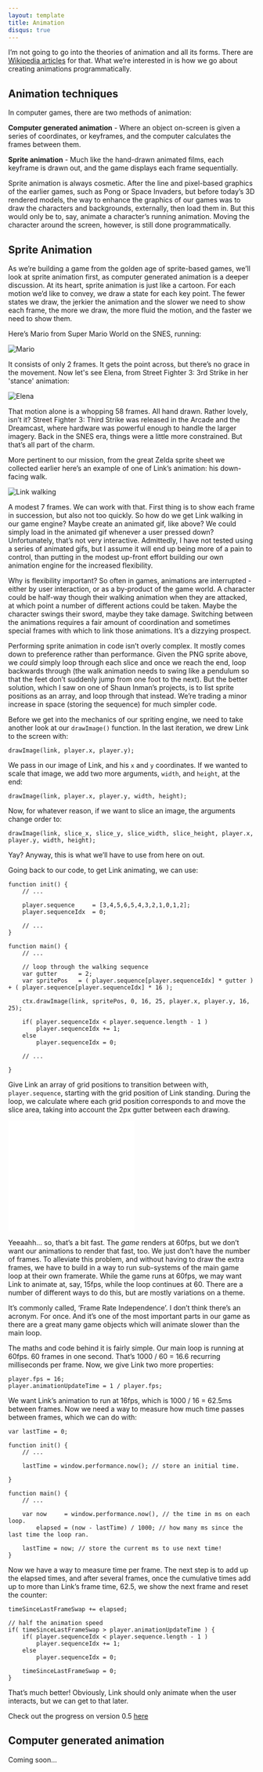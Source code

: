```yaml
---
layout: template
title: Animation
disqus: true
---
```


I’m not going to go into the theories of animation and all its forms. There are [Wikipedia articles](http://en.wikipedia.org/wiki/Animation) for that. What we’re interested in is how we go about creating animations programmatically.

## Animation techniques

In computer games, there are two methods of animation:

__Computer generated animation__ - Where an object on-screen is given a series of coordinates, or keyframes, and the computer calculates the frames between them.

__Sprite animation__ - Much like the hand-drawn animated films, each keyframe is drawn out, and the game displays each frame sequentially.

Sprite animation is always cosmetic. After the line and pixel-based graphics of the earlier games, such as Pong or Space Invaders, but before today’s 3D rendered models, the way to enhance the graphics of our games was to draw the characters and backgrounds, externally, then load them in. But this would only be to, say, animate a character’s running animation. Moving the character around the screen, however, is still done programmatically.

## Sprite Animation

As we’re building a game from the golden age of sprite-based games, we’ll look at sprite animation first, as computer generated animation is a deeper discussion. At its heart, sprite animation is just like a cartoon. For each motion we’d like to convey, we draw a state for each key point. The fewer states we draw, the jerkier the animation and the slower we need to show each frame, the more we draw, the more fluid the motion, and the faster we need to show them.

Here’s Mario from Super Mario World on the SNES, running:

![Mario](/assets/img/articles/5-mario-running.gif)

It consists of only 2 frames. It gets the point across, but there’s no grace in the movement. Now let's see Elena, from Street Fighter 3: 3rd Strike in her 'stance' animation:

![Elena](/assets/img/articles/5-Elena-ts-stance.gif)

That motion alone is a whopping 58 frames. All hand drawn. Rather lovely, isn’t it? Street Fighter 3: Third Strike was released in the Arcade and the Dreamcast, where hardware was powerful enough to handle the larger imagery. Back in the SNES era, things were a little more constrained. But that’s all part of the charm.

More pertinent to our mission, from the great Zelda sprite sheet we collected earlier here’s an example of one of Link’s animation: his down-facing walk.

![Link walking](/assets/img/articles/5-link-walking.png)

A modest 7 frames. We can work with that. First thing is to show each frame in succession, but also not too quickly. So how do we get Link walking in our game engine? Maybe create an animated gif, like above? We could simply load in the animated gif whenever a user pressed down? Unfortunately, that’s not very interactive. Admittedly, I have not tested using a series of animated gifs, but I assume it will end up being more of a pain to control, than putting in the modest up-front effort building our own animation engine for the increased flexibility.

Why is flexibility important? So often in games, animations are interrupted - either by user interaction, or as a by-product of the game world. A character could be half-way though their walking animation when they are attacked, at which point a number of different actions could be taken. Maybe the character swings their sword, maybe they take damage. Switching between the animations requires a fair amount of coordination and sometimes special frames with which to link those animations. It’s a dizzying prospect.

Performing sprite animation in code isn’t overly complex. It mostly comes down to preference rather than performance. Given the PNG sprite above, we _could_ simply loop through each slice and once we reach the end, loop backwards through (the walk animation needs to swing like a pendulum so that the feet don’t suddenly jump from one foot to the next). But the better solution, which I saw on one of Shaun Inman’s projects, is to list sprite positions as an array, and loop through that instead. We’re trading a minor increase in space (storing the sequence) for much simpler code.

Before we get into the mechanics of our spriting engine, we need to take another look at our `drawImage()` function. In the last iteration, we drew Link to the screen with:

    drawImage(link, player.x, player.y);

We pass in our image of Link, and his `x` and `y` coordinates. If we wanted to scale that image, we add two more arguments, `width`, and `height`, at the end:

    drawImage(link, player.x, player.y, width, height);

Now, for whatever reason, if we want to slice an image, the arguments change order to:

    drawImage(link, slice_x, slice_y, slice_width, slice_height, player.x, player.y, width, height);

Yay? Anyway, this is what we’ll have to use from here on out.

Going back to our code, to get Link animating, we can use:

    function init() {
        // ...
        
        player.sequence     = [3,4,5,6,5,4,3,2,1,0,1,2];
        player.sequenceIdx  = 0;
        
        // ...
    }

    function main() {
        // ...

        // loop through the walking sequence
        var gutter      = 2;
        var spritePos   = ( player.sequence[player.sequenceIdx] * gutter ) + ( player.sequence[player.sequenceIdx] * 16 );

        ctx.drawImage(link, spritePos, 0, 16, 25, player.x, player.y, 16, 25);

        if( player.sequenceIdx < player.sequence.length - 1 )
            player.sequenceIdx += 1;
        else
            player.sequenceIdx = 0;

        // ...

    }

Give Link an array of grid positions to transition between with, `player.sequence`, starting with the grid position of Link standing. During the loop, we calculate where each grid position corresponds to and move the slice area, taking into account the 2px gutter between each drawing.

<iframe src="//gablaxian.com/experiments/super-js-adventure/0.4.5/index.html" width="258" height="226" style="border: none">
    Link
</iframe>

Yeeaahh... so, that’s a bit fast. The _game_ renders at 60fps, but we don’t want our animations to render that fast, too. We just don’t have the number of frames. To alleviate this problem, and without having to draw the extra frames, we have to build in a way to run sub-systems of the main game loop at their own framerate. While the game runs at 60fps, we may want Link to animate at, say, 15fps, while the loop continues at 60. There are a number of different ways to do this, but are mostly variations on a theme.

It’s commonly called, ‘Frame Rate Independence’. I don’t think there’s an acronym. For once. And it’s one of the most important parts in our game as there are a great many game objects which will animate slower than the main loop.

The maths and code behind it is fairly simple. Our main loop is running at 60fps. 60 frames in one second. That’s 1000 / 60 = 16.6 recurring milliseconds per frame. Now, we give Link two more properties:

    player.fps = 16;
    player.animationUpdateTime = 1 / player.fps;

We want Link’s animation to run at 16fps, which is 1000 / 16 = 62.5ms between frames. Now we need a way to measure how much time passes between frames, which we can do with:

    var lastTime = 0;

    function init() {
        // ...

        lastTime = window.performance.now(); // store an initial time.

    }

    function main() {
        // ...

        var now     = window.performance.now(), // the time in ms on each loop.
            elapsed = (now - lastTime) / 1000; // how many ms since the last time the loop ran.

        lastTime = now; // store the current ms to use next time!
    }

Now we have a way to measure time per frame. The next step is to add up the elapsed times, and after several frames, once the cumulative times add up to more than Link’s frame time, 62.5, we show the next frame and reset the counter:

    timeSinceLastFrameSwap += elapsed;

    // half the animation speed
    if( timeSinceLastFrameSwap > player.animationUpdateTime ) {
        if( player.sequenceIdx < player.sequence.length - 1 )
            player.sequenceIdx += 1;
        else
            player.sequenceIdx = 0;

        timeSinceLastFrameSwap = 0;
    }

That’s much better! Obviously, Link should only animate when the user interacts, but we can get to that later.

Check out the progress on version 0.5 [here](/experiments/super-js-adventure/0.5/)

## Computer generated animation

Coming soon...
